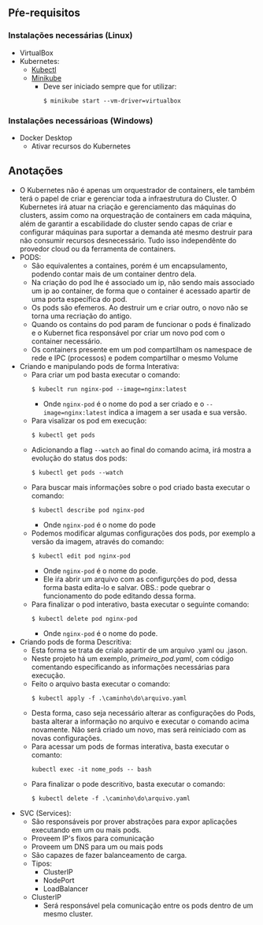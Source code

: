 ## Pŕe-requisitos
### Instalações necessárias (Linux)
- VirtualBox
- Kubernetes:
    - [Kubectl](https://kubernetes.io/releases/download/)
    - [Minikube](https://minikube.sigs.k8s.io/docs/start/)
        - Deve ser iniciado sempre que for utilizar:
            ```
            $ minikube start --vm-driver=virtualbox
            ```
### Instalações necessárioas (Windows)
- Docker Desktop
    - Ativar recursos do Kubernetes
## Anotações
- O Kubernetes não é apenas um orquestrador de containers, ele também terá o papel de criar e gerenciar toda a infraestrutura do Cluster. O Kubernetes irá atuar na criação e gerenciamento das máquinas do clusters, assim como na orquestração de containers em cada máquina, além de garantir a escabilidade do cluster sendo capas de criar e configurar máquinas para suportar a demanda até mesmo destruir para não consumir recursos desnecessário. Tudo isso independênte do provedor cloud ou da ferramenta de containers.
- PODS: 
    - São equivalentes a containes, porém é um encapsulamento, podendo contar mais de um container dentro dela.
    - Na criação do pod lhe é associado um ip, não sendo mais associado um ip ao container, de forma que o container é acessado apartir de uma porta específica do pod.
    - Os pods são efemeros. Ao destruir um e criar outro, o novo não se torna uma recriação do antigo.
    - Quando os contains do pod param de funcionar o pods é finalizado e o Kubernet fica responsável por criar um novo pod com o container necessário.
    - Os containers presente em um pod compartilham os namespace de rede e IPC (processos) e podem compartilhar o mesmo Volume
- Criando e manipulando pods de forma Interativa:
    - Para criar um pod basta executar o comando:
        ```
        $ kubeclt run nginx-pod --image=nginx:latest
        ```
        - Onde `nginx-pod` é o nome do pod a ser criado e o `--image=nginx:latest` indica a imagem a ser usada e sua versão.
    - Para visalizar os pod em execução:
        ```
        $ kubectl get pods
        ```
    - Adicionando a flag `--watch` ao final do comando acima, irá mostra a evolução do status dos pods:
        ```
        $ kubectl get pods --watch
        ```
    - Para buscar mais informações sobre o pod criado basta executar o comando:
        ```
        $ kubectl describe pod nginx-pod
        ```
        - Onde `nginx-pod` é o nome do pode
    - Podemos modificar algumas configurações dos pods, por exemplo a versão da imagem, através do comando:
        ```
        $ kubectl edit pod nginx-pod
        ```
        - Onde `nginx-pod` é o nome do pode.
        - Ele iŕa abrir um arquivo com as configurções do pod, dessa forma basta edita-lo e salvar. OBS.: pode quebrar o funcionamento do pode editando dessa forma.
    - Para finalizar o pod interativo, basta executar o seguinte comando:
        ```
        $ kubectl delete pod nginx-pod
        ```
        - Onde `nginx-pod` é o nome do pode.
- Criando pods de forma Descritiva:
    - Esta forma se trata de crialo apartir de um arquivo .yaml ou .jason.
    - Neste projeto há um exemplo, *primeiro_pod.yaml*, com código comentando especificando as informações necessárias para execução.
    - Feito o arquivo basta executar o comando:
        ```
        $ kubectl apply -f .\caminho\do\arquivo.yaml
        ```
    - Desta forma, caso seja necessário alterar as configurações do Pods, basta alterar a informação no arquivo e executar o comando acima novamente. Não será criado um novo, mas será reiniciado com as novas configurações.
    - Para acessar um pods de formas interativa, basta executar o comanto:
        ```
        kubectl exec -it nome_pods -- bash
        ```
    - Para finalizar o pode descritivo, basta executar o comando:
        ```
        $ kubectl delete -f .\caminho\do\arquivo.yaml
        ```
- SVC (Services):
    - São responsáveis por prover abstrações para expor aplicações executando em um ou mais pods.
    - Proveem IP's fixos para comunicação
    - Proveem um DNS para um ou mais pods
    - São capazes de fazer balanceamento de carga.
    - Tipos:
        - ClusterIP
        - NodePort
        - LoadBalancer
    - ClusterIP
        - Será responsável pela comunicação entre os pods dentro de um mesmo cluster.
